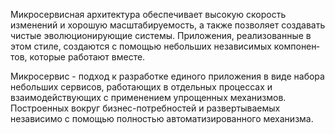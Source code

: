 Микросервисная архитектура обеспечивает высокую скорость изменений и хорошую масштабируемость, а также позволяет создавать чистые эволюционирующие системы. Приложения, реализо­ванные в этом стиле, создаются с помощью небольших независимых компонен­тов, которые работают вместе. 

Микросервис - подход к разработке единого приложения в виде набора небольших серви­сов, работающих в отдельных процессах и взаимодействующих с применени­ем упрощенных механизмов. Построенных вокруг бизнес-потребностей и развертываемых независимо с помощью полностью автоматизированного механизма.
